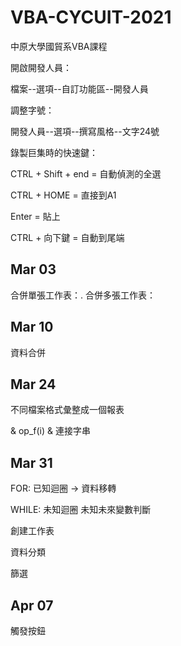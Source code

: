 # VBA-CYCUIT-2021
中原大學國貿系VBA課程



開啟開發人員：

檔案--選項--自訂功能區--開發人員

調整字號：

開發人員--選項--撰寫風格--文字24號

錄製巨集時的快速鍵：

CTRL + Shift + end = 自動偵測的全選

CTRL + HOME = 直接到A1

Enter = 貼上

CTRL + 向下鍵 = 自動到尾端

## **Mar 03**
合併單張工作表：.
合併多張工作表：


## **Mar 10**
資料合併

## **Mar 24**
不同檔案格式彙整成一個報表

& op_f(i) & 連接字串


## **Mar 31**
FOR: 已知迴圈 -> 資料移轉

WHILE: 未知迴圈 未知未來變數判斷

創建工作表

資料分類

篩選

## **Apr 07**
觸發按鈕
